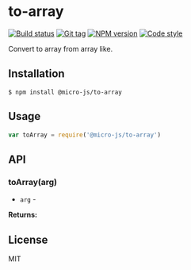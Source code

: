 
# to-array

[![Build status][travis-image]][travis-url]
[![Git tag][git-image]][git-url]
[![NPM version][npm-image]][npm-url]
[![Code style][standard-image]][standard-url]

Convert to array from array like.

## Installation

    $ npm install @micro-js/to-array

## Usage

```js
var toArray = require('@micro-js/to-array')

```

## API

### toArray(arg)

- `arg` -

**Returns:**

## License

MIT

[travis-image]: https://img.shields.io/travis/micro-js/to-array.svg?style=flat-square
[travis-url]: https://travis-ci.org/micro-js/to-array
[git-image]: https://img.shields.io/github/tag/micro-js/to-array.svg
[git-url]: https://github.com/micro-js/to-array
[standard-image]: https://img.shields.io/badge/code%20style-standard-brightgreen.svg?style=flat
[standard-url]: https://github.com/feross/standard
[npm-image]: https://img.shields.io/npm/v/@micro-js/to-array.svg?style=flat-square
[npm-url]: https://npmjs.org/package/@micro-js/to-array
